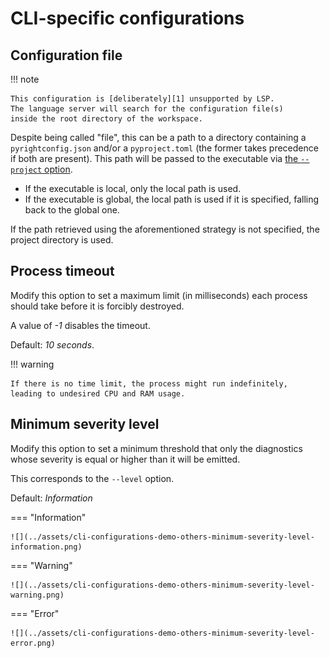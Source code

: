 # CLI-specific configurations


## Configuration file

!!! note

    This configuration is [deliberately][1] unsupported by LSP.
    The language server will search for the configuration file(s)
    inside the root directory of the workspace.

Despite being called "file", this can be a path to a directory
containing a `pyrightconfig.json` and/or a `pyproject.toml`
(the former takes precedence if both are present).
This path will be passed to the executable via [the `--project` option][2].

* If the executable is local, only the local path is used.
* If the executable is global, the local path is used if it is specified,
  falling back to the global one.

If the path retrieved using the aforementioned strategy is not specified,
the project directory is used.


## Process timeout

Modify this option to set a maximum limit (in milliseconds)
each process should take before it is forcibly destroyed.

A value of <i>-1</i> disables the timeout.

Default: <i>10 seconds</i>.

!!! warning

    If there is no time limit, the process might run indefinitely,
    leading to undesired CPU and RAM usage.


## Minimum severity level

Modify this option to set a minimum threshold that
only the diagnostics whose severity is equal or higher than it
will be emitted.

This corresponds to the `--level` option.

Default: <i>Information</i>

=== "Information"

    ![](../assets/cli-configurations-demo-others-minimum-severity-level-information.png)

=== "Warning"

    ![](../assets/cli-configurations-demo-others-minimum-severity-level-warning.png)

=== "Error"

    ![](../assets/cli-configurations-demo-others-minimum-severity-level-error.png)


  [1]: https://github.com/microsoft/pyright/discussions/7650
  [2]: https://microsoft.github.io/pyright/#/command-line
